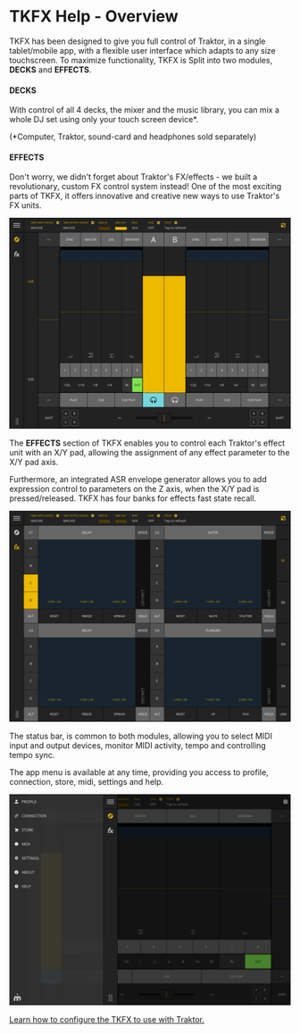 # TKFX Help - Overview

TKFX has been designed to give you full control of Traktor, in a single tablet/mobile app, with a flexible user interface which adapts to any size touchscreen. To maximize functionality, TKFX is Split into two modules, **DECKS** and **EFFECTS**.

#### DECKS

With control of all 4 decks, the mixer and the music library, you can mix a whole DJ set using only your touch screen device\*.

\(\*Computer, Traktor, sound-card and headphones sold separately\)

#### EFFECTS

Don't worry, we didn't forget about Traktor's FX/effects - we built a revolutionary, custom FX control system instead! One of the most exciting parts of TKFX, it offers innovative and creative new ways to use Traktor's FX units.

<img src="../tkfx/images/tkfx_traktor_controller_decks_module_overview.png" alt="TKFX Traktor Controller Decks Module Overview" width="" height="" />

The **EFFECTS** section of TKFX enables you to control each Traktor's effect unit with an X/Y pad, allowing the assignment of any effect parameter to the X/Y pad axis.

Furthermore, an integrated ASR envelope generator allows you to add expression control to parameters on the Z axis, when the X/Y pad is pressed/released. TKFX has four banks for effects fast state recall.

<img src="../tkfx/images/tkfx_traktor_controller_effects_module_overview.png" alt="TKFX Traktor Controller Effects Module Overview" width="" height="" />

The status bar, is common to both modules, allowing you to select MIDI input and output devices, monitor MIDI activity, tempo and controlling tempo sync.

The app menu is available at any time, providing you access to profile, connection, store, midi, settings and help.

<img src="../tkfx/images/tkfx_traktor_controller_menu.png" alt="TKFX Traktor Controller settings menu" width="" height="" />

[Learn how to configure the TKFX to use with Traktor.](setup)
